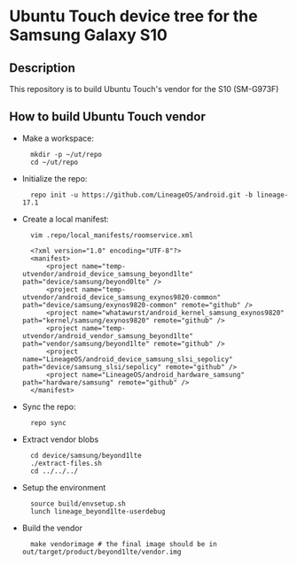 # Ubuntu Touch device tree for the Samsung Galaxy S10

Description
-----------

This repository is to build Ubuntu Touch's vendor for the S10 (SM-G973F)

How to build Ubuntu Touch vendor
----------------------

* Make a workspace:

        mkdir -p ~/ut/repo
        cd ~/ut/repo

* Initialize the repo:

        repo init -u https://github.com/LineageOS/android.git -b lineage-17.1

* Create a local manifest:

        vim .repo/local_manifests/roomservice.xml

        <?xml version="1.0" encoding="UTF-8"?>
        <manifest>
            <project name="temp-utvendor/android_device_samsung_beyond1lte" path="device/samsung/beyond0lte" />
            <project name="temp-utvendor/android_device_samsung_exynos9820-common" path="device/samsung/exynos9820-common" remote="github" />
            <project name="whatawurst/android_kernel_samsung_exynos9820" path="kernel/samsung/exynos9820" remote="github" />
            <project name="temp-utvendor/android_vendor_samsung_beyond1lte" path="vendor/samsung/beyond1lte" remote="github" />
            <project name="LineageOS/android_device_samsung_slsi_sepolicy" path="device/samsung_slsi/sepolicy" remote="github" />
            <project name="LineageOS/android_hardware_samsung" path="hardware/samsung" remote="github" />
        </manifest>

* Sync the repo:

        repo sync

* Extract vendor blobs

        cd device/samsung/beyond1lte
        ./extract-files.sh
        cd ../../../

* Setup the environment

        source build/envsetup.sh
        lunch lineage_beyond1lte-userdebug

* Build the vendor

        make vendorimage # the final image should be in out/target/product/beyond1lte/vendor.img
